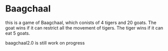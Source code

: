 # Baagchaal
this is a game of Baagchaal, which conists of 4 tigers and 20 goats. The goat wins if it can restrict all the movement of tigers. The tiger wins if it can eat 5 goats.

baagchaal2.0 is still work on progress